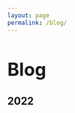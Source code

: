 ```yaml
---
layout: page
permalink: /blog/
---
```

<h1 style="font-size: 2.6em;">Blog</h1>

<section>
    <h2>2022</h2>
    <div>
        <a></a>
        <a></a>
        <a></a>
        <a></a>
    </div>
</section>
